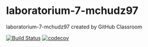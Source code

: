 # laboratorium-7-mchudz97
laboratorium-7-mchudz97 created by GitHub Classroom

[![Build Status](https://travis-ci.com/testowanieaplikacjijavaug/laboratorium-7-mchudz97.svg?branch=master)](https://travis-ci.com/testowanieaplikacjijavaug/laboratorium-7-mchudz97)
[![codecov](https://codecov.io/gh/testowanieaplikacjijavaug/laboratorium-7-mchudz97/badge.svg)](https://codecov.io/gh/testowanieaplikacjijavaug/laboratorium-7-mchudz97)
